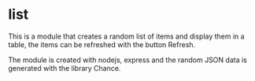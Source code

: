 # list

This is a module that creates a random list of items and display them in a table, the items can be refreshed with the button Refresh.

The module is created with nodejs, express and the random JSON data is generated with the library Chance.
